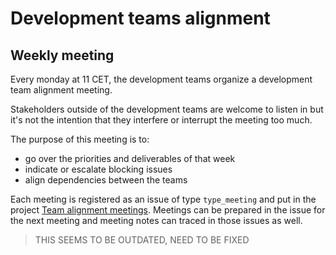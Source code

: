 # Development teams alignment

## Weekly meeting

Every monday at 11 CET, the development teams organize a development team alignment meeting.

Stakeholders  outside of the development teams are welcome to listen in but it's not the intention that they interfere or interrupt the meeting too much.

The purpose of this meeting is to:

- go over the priorities and deliverables of that week
- indicate or escalate blocking issues
- align dependencies between the teams

Each meeting is registered as an issue of type `type_meeting` and put in the project [Team alignment meetings](https://github.com/threefoldtech/home/projects/4).
Meetings can be prepared in the issue for the next meeting and meeting notes can traced in those issues as well.  

> THIS SEEMS TO BE OUTDATED, NEED TO BE FIXED

